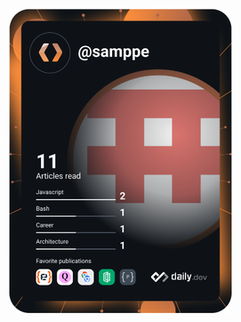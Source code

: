 <a href="https://app.daily.dev/samppe"><img src="https://github.com/samppe/samppe/blob/main/devcard.svg" width="400" alt="Samppe's Dev Card"/></a>
